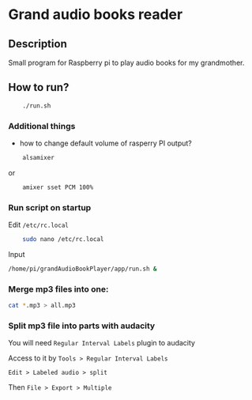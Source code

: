 # Grand audio books reader 


## Description
Small program for Raspberry pi to play audio books for my grandmother. 


## How to run? 
```bash
    ./run.sh
```


### Additional things

-  how to change default volume of rasperry PI output?
```bash 
    alsamixer 
``` 
or 
```bash
    amixer sset PCM 100%
```


### Run script on startup

Edit `/etc/rc.local`


```bash
    sudo nano /etc/rc.local
```

Input 
```bash
/home/pi/grandAudioBookPlayer/app/run.sh &
```


### Merge mp3 files into one:
```bash
cat *.mp3 > all.mp3
```


### Split mp3 file into parts with audacity

You will need `Regular Interval Labels` plugin to audacity

Access to it by `Tools > Regular Interval Labels`

`Edit > Labeled audio > split`

Then `File > Export > Multiple`

